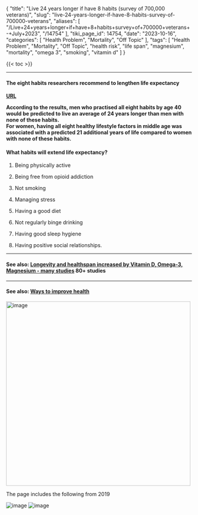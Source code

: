 {
    "title": "Live 24 years longer if have 8 habits (survey of 700,000 veterans)",
    "slug": "live-24-years-longer-if-have-8-habits-survey-of-700000-veterans",
    "aliases": [
        "/Live+24+years+longer+if+have+8+habits+survey+of+700000+veterans+-+July+2023",
        "/14754"
    ],
    "tiki_page_id": 14754,
    "date": "2023-10-16",
    "categories": [
        "Health Problem",
        "Mortality",
        "Off Topic"
    ],
    "tags": [
        "Health Problem",
        "Mortality",
        "Off Topic",
        "health risk",
        "life span",
        "magnesium",
        "mortality",
        "omega 3",
        "smoking",
        "vitamin d"
    ]
}


{{< toc >}}

---

#### The eight habits researchers recommend to lengthen life expectancy

 **[URL](https://www.openaccessgovernment.org/eight-habits-could-lengthen-your-life-expectancy-by-decades/164200/)** 

 **According to the results, men who practised all eight habits by age 40 would be predicted to live an average of 24 years longer than men with none of these habits.   
For women, having all eight healthy lifestyle factors in middle age was associated with a predicted 21 additional years of life compared to women with none of these habits.** 

#### What habits will extend life expectancy?

1. Being physically active

1. Being free from opioid addiction

1. Not smoking

1. Managing stress

1. Having a good diet

1. Not regularly binge drinking

1. Having good sleep hygiene

1. Having positive social relationships.

---

#### See also: [Longevity and healthspan increased by Vitamin D, Omega-3, Magnesium - many studies](/posts/longevity-and-healthspan-increased-by-vitamin-d-omega-3-magnesium-many-studies) 80+ studies

---

#### See also: [Ways to improve health](/posts/ways-to-improve-health)

<img src="/attachments/d3.mock.jpg" alt="image" width="500">

The page includes the following from 2019

<img src="https://d378j1rmrlek7x.cloudfront.net/attachments/jpeg/live-longer-best.jpg" alt="image">

<img src="https://d378j1rmrlek7x.cloudfront.net/attachments/jpeg/live-longer-color-code.jpg" alt="image">

<!-- ~tc~ (alias(Live 24 years longer if have 5 habits (curvey of 700,000 veterans) - Oct 2023)) ~/tc~ -->

<!-- ~tc~ (alias(Live 24 years longer if have 5 habits (survey of 700,000 veterans) - Oct 2023)) ~/tc~ -->

<!-- ~tc~ (alias(Live 24 years longer if have 5 habits (survey of 700,000 veterans) - July 2023)) ~/tc~ -->